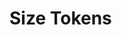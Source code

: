 <script setup>
  import * as tokens from 'https://cdn.jsdelivr.net/npm/olympus-ds-design-tokens@0.0.8/lib/size.js'
  const types = [''];
</script>

# Size Tokens

<TokenView 
  v-for="(type, index) in types" 
  category="size" 
  orderBy="valueWithoutUnit"
  :tokens="tokens"
  :key="index" 
  :type="type" 
/>
